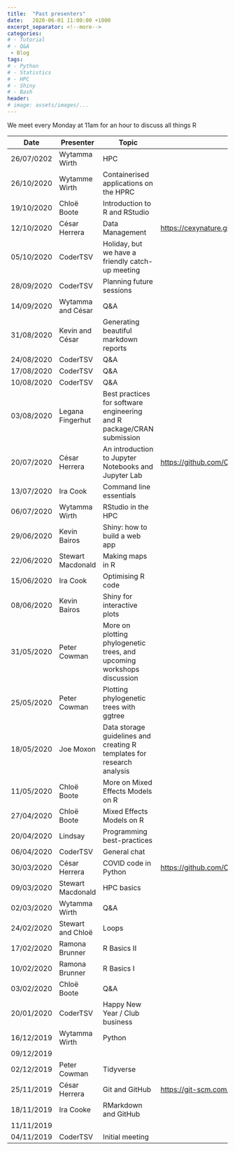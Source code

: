 ```yaml
---
title:  "Past presenters"
date:   2020-06-01 11:00:00 +1000
excerpt_separator: <!--more-->
categories:
# - Tutorial
# - Q&A
 - Blog
tags:
# - Python
# - Statistics
# - HPC
# - Shiny
# - Bash
header:
# image: assets/images/...
---
```


We meet every Monday at 11am for an hour to discuss all things R

| Date       | Presenter         | Topic                                                                  | Links                                         | Link to recording            |
|------------|-------------------|------------------------------------------------------------------------|-----------------------------------------------|------------------------------|
| 26/07/0202 | Wytamma Wirth     | HPC                                                                    |                                               |                              |
| 26/10/2020 | Wytamme Wirth     | Containerised applications on the HPRC                                 |                                               |                              |
| 19/10/2020 | Chloë Boote       | Introduction to R and RStudio                                          |                                               | https://youtu.be/r_Ws-jW1Rz4 |
| 12/10/2020 | César Herrera     | Data Management                                                        | https://cexynature.github.io/data_management/ |                              |
| 05/10/2020 | CoderTSV          | Holiday, but we have a friendly catch-up meeting                       |                                               |                              |
| 28/09/2020 | CoderTSV          | Planning future sessions                                               |                                               |                              |
| 14/09/2020 | Wytamma and César | Q&A                                                                    |                                               |                              |
| 31/08/2020 | Kevin and César   | Generating beautiful markdown reports                                  |                                               |                              |
| 24/08/2020 | CoderTSV          | Q&A                                                                    |                                               |                              |
| 17/08/2020 | CoderTSV          | Q&A                                                                    |                                               |                              |
| 10/08/2020 | CoderTSV          | Q&A                                                                    |                                               |                              |
| 03/08/2020 | Legana Fingerhut  | Best practices for software engineering and R package/CRAN submission  |                                               |                              |
| 20/07/2020 | César Herrera     | An introduction to Jupyter Notebooks and Jupyter Lab                   | https://github.com/CexyNature/intro_jupyter   |                              |
| 13/07/2020 | Ira Cook          | Command line essentials                                                |                                               |                              |
| 06/07/2020 | Wytamma Wirth     | RStudio in the HPC                                                     |                                               |                              |
| 29/06/2020 | Kevin Bairos      | Shiny: how to build a web app                                          |                                               |                              |
| 22/06/2020 | Stewart Macdonald | Making maps in R                                                       |                                               |                              |
| 15/06/2020 | Ira Cook          | Optimising R code                                                      |                                               |                              |
| 08/06/2020 | Kevin Bairos      | Shiny for interactive plots                                            |                                               |                              |
| 31/05/2020 | Peter Cowman      | More on plotting phylogenetic trees, and upcoming workshops discussion |                                               |                              |
| 25/05/2020 | Peter Cowman      | Plotting phylogenetic trees with ggtree                                |                                               |                              |
| 18/05/2020 | Joe Moxon         | Data storage guidelines and creating R templates for research analysis |                                               |                              |
| 11/05/2020 | Chloë Boote       | More on Mixed Effects Models on R                                      |                                               |                              |
| 27/04/2020 | Chloë Boote       | Mixed Effects Models on R                                              |                                               |                              |
| 20/04/2020 | Lindsay           | Programming best-practices                                             |                                               |                              |
| 06/04/2020 | CoderTSV          | General chat                                                           |                                               |                              |
| 30/03/2020 | César Herrera     | COVID code in Python                                                   | https://github.com/CexyNature/SARS-CoV-2      |                              |
| 09/03/2020 | Stewart Macdonald | HPC basics                                                             |                                               |                              |
| 02/03/2020 | Wytamma Wirth     | Q&A                                                                    |                                               |                              |
| 24/02/2020 | Stewart and Chloë | Loops                                                                  |                                               |                              |
| 17/02/2020 | Ramona Brunner    | R Basics II                                                            |                                               |                              |
| 10/02/2020 | Ramona Brunner    | R Basics I                                                             |                                               |                              |
| 03/02/2020 | Chloë Boote       | Q&A                                                                    |                                               |                              |
| 20/01/2020 | CoderTSV          | Happy New Year / Club business                                         |                                               |                              |
| 16/12/2019 | Wytamma Wirth     | Python                                                                 |                                               |                              |
| 09/12/2019 |                   |                                                                        |                                               |                              |
| 02/12/2019 | Peter Cowman      | Tidyverse                                                              |                                               |                              |
| 25/11/2019 | César Herrera     | Git and GitHub                                                         | https://git-scm.com/book/en/v2                |                              |
| 18/11/2019 | Ira Cooke         | RMarkdown and GitHub                                                   |                                               |                              |
| 11/11/2019 |                   |                                                                        |                                               |                              |
| 04/11/2019 | CoderTSV          | Initial meeting                                                        |                                               |                              |
